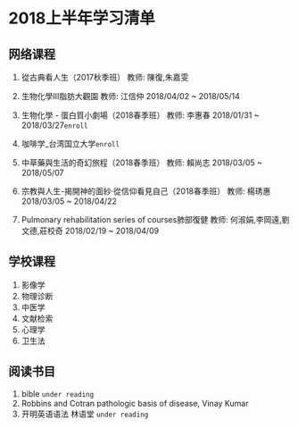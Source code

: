 # 2018上半年学习清单
## 网络课程
1. 從古典看人生（2017秋季班）
教师: 陳復,朱嘉雯

2. 生物化學III脂肪大觀園
教师: 江信仲  2018/04/02 ~ 2018/05/14

3. 生物化學 - 蛋白質小劇場（2018春季班）
教师: 李惠春 2018/01/31 ~ 2018/03/27```enroll```
4. 咖啡学_台湾国立大学```enroll```

5. 中草藥與生活的奇幻旅程（2018春季班）
教师: 賴尚志 2018/03/05 ~ 2018/05/07

6. 宗教與人生-揭開神的面紗‧從信仰看見自己（2018春季班）
教师: 楊琇惠 2018/03/05 ~ 2018/04/22

7. Pulmonary rehabilitation series of courses肺部復健
教师: 何淑娟,李岡遠,劉文德,莊校奇 2018/02/19 ~ 2018/04/09

## 学校课程
1. 影像学
2. 物理诊断
3. 中医学
4. 文献检索
5. 心理学
6. 卫生法

## 阅读书目
1. bible ```under reading```
2. Robbins and Cotran pathologic basis of disease, Vinay Kumar
3. 开明英语语法 林语堂 ```under reading```
